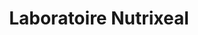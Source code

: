 ---
title: "Laboratoire Nutrixeal"
url: /meylan/laboratoire-nutrixeal/
shop: les compléments alimentaires
---